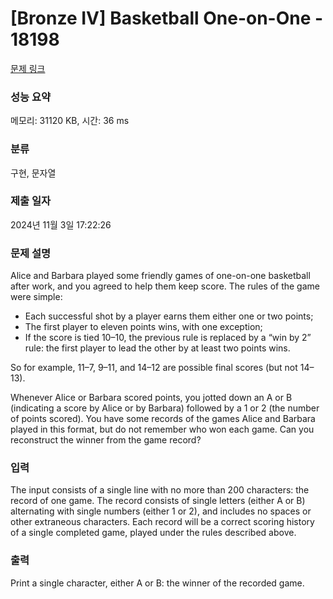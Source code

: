 # [Bronze IV] Basketball One-on-One - 18198 

[문제 링크](https://www.acmicpc.net/problem/18198) 

### 성능 요약

메모리: 31120 KB, 시간: 36 ms

### 분류

구현, 문자열

### 제출 일자

2024년 11월 3일 17:22:26

### 문제 설명

<p>Alice and Barbara played some friendly games of one-on-one basketball after work, and you agreed to help them keep score. The rules of the game were simple:</p>

<ul>
	<li>Each successful shot by a player earns them either one or two points;</li>
	<li>The first player to eleven points wins, with one exception;</li>
	<li>If the score is tied 10–10, the previous rule is replaced by a “win by 2” rule: the first player to lead the other by at least two points wins.</li>
</ul>

<p>So for example, 11–7, 9–11, and 14–12 are possible final scores (but not 14–13).</p>

<p>Whenever Alice or Barbara scored points, you jotted down an A or B (indicating a score by Alice or by Barbara) followed by a 1 or 2 (the number of points scored). You have some records of the games Alice and Barbara played in this format, but do not remember who won each game. Can you reconstruct the winner from the game record?</p>

### 입력 

 <p>The input consists of a single line with no more than 200 characters: the record of one game. The record consists of single letters (either A or B) alternating with single numbers (either 1 or 2), and includes no spaces or other extraneous characters. Each record will be a correct scoring history of a single completed game, played under the rules described above.</p>

### 출력 

 <p>Print a single character, either A or B: the winner of the recorded game.</p>

